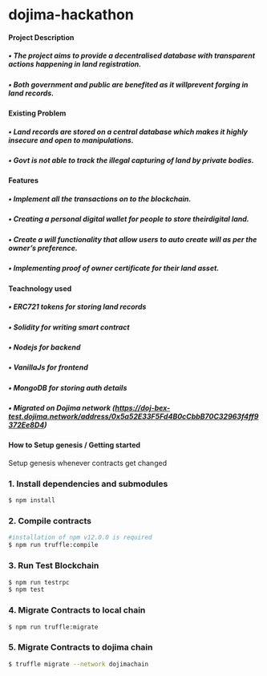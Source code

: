 # dojima-hackathon

#### Project Description
##### • The project aims to provide a decentralised database with transparent actions happening in land registration.
##### • Both government and public are benefited as it willprevent forging in land records.

#### Existing Problem
##### • Land records are stored on a central database which makes it highly insecure and open to manipulations.
##### • Govt is not able to track the illegal capturing of land by private bodies.

#### Features
##### • Implement all the transactions on to the blockchain.
##### • Creating a personal digital wallet for people to store theirdigital land.
##### • Create a will functionality that allow users to auto create will as per the owner’s preference.
##### • Implementing proof of owner certificate for their land asset.

#### Teachnology used
##### • ERC721 tokens for storing land records
##### • Solidity for writing smart contract
##### • Nodejs for backend
##### • VanillaJs for frontend
##### • MongoDB for storing auth details
##### • Migrated on Dojima network (https://doj-bex-test.dojima.network/address/0x5a52E33F5Fd4B0cCbbB70C32963f4ff9372Ee8D4)

#### How to Setup genesis / Getting started

Setup genesis whenever contracts get changed

### 1. Install dependencies and submodules
```bash
$ npm install

```

### 2. Compile contracts
```bash
#installation of npm v12.0.0 is required
$ npm run truffle:compile
```

### 3. Run Test Blockchain
```bash
$ npm run testrpc
$ npm test
```

### 4. Migrate Contracts to local chain
```bash
$ npm run truffle:migrate
```

### 5. Migrate Contracts to dojima chain
```bash
$ truffle migrate --network dojimachain
```
